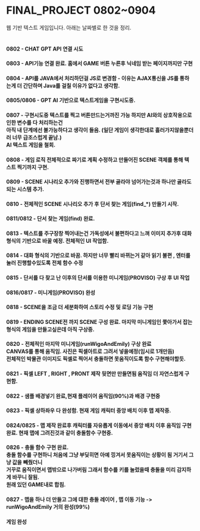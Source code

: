 # FINAL_PROJECT 0802~0904
  웹 기반 텍스트 게임입니다. 아래는 날짜별로 한 것을 정리.<br><br>
  
  #### 0802 - CHAT GPT API 연결 시도

  #### 0803 - API기능 연결 완료. 홈에서 GAME 버튼 누른후 닉네임 받는 페이지까지만 구현
  
  #### 0804 - API를 JAVA에서 처리하던걸 JS로 변경함 - 이유는 AJAX통신을 JS를 통하는게 더 간단하며 Java를 걸칠 이유가 없다고 생각함.

  #### 0805/0806 - GPT AI 기반으로 텍스트게임을 구현시도중.

  #### 0807 - 구현시도중 텍스트를 찍고 버튼만드는거까진 가능 하지만 AI와의 상호작용으로인한 변수를 다 처리하는건 <br> 아직 내 단계에선 불가능하다고 생각이 들음. (일단 게임이 생각한대로 흘러가지않을뿐더러 너무 급조스럽게 끝남.) <br> AI 텍스트 게임을 철회.
  
  #### 0808 - 게임 로직 전체적으로 짜기로 계획 수정하고 만들어진 SCENE 객체를 통해 텍스트 찍기까지 구현.
 
  #### 0809 - SCENE 시나리오 추가와 진행하면서 전부 골라야 넘어가는것과 하나만 골라도 되는 시스템 추가.
 
  #### 0810 - 전체적인 SCENE 시나리오 추가 후 단서 찾는 게임(find_*) 만들기 시작.
  
  #### 0811/0812 - 단서 찾는 게임(find) 완료.
  
  #### 0813 - 텍스트를 주구장창 찍어내는건 가독성에서 불편하다고 느껴 이미지 추가후 대화 형식의 기반으로 바꿀 예정. 전체적인 UI 작업함.
  
  #### 0814 - 대화 형식의 기반으로 바꿈. 하지만 너무 빨리 바뀌는거 같아 읽기 불편 , 엔터를 눌러 진행할수있도록 전체 함수 수정
  
  #### 0815 - 단서를 다 찾고 난 이후의 단서를 이용한 미니게임(PROVISO) 구상 후 UI 작업
  
  #### 0816/0817 - 미니게임(PROVISO) 완성
  
  #### 0818 - SCENE을 조금 더 세분화하여 스토리 수정 및 로딩 기능 구현
  
  #### 0819 - ENDING SCENE전 까지 SCENE 구성 완료. 마지막 미니게임인 쫓아가서 잡는 형식의 게임을 만들고싶은데 아직 구상중.

  #### 0820 - 전체적인 마지막 미니게임(runWigoAndEmily) 구상 완료<br> CANVAS를 통해 움직임. 사진은 픽셀아트로 그려서 넣을예정(임시로 1개만듬) <br>  전체적인 박물관 이미지도 픽셀로 찍어서 충돌하면 못움직이도록 함수 구현해야할듯.<br>
  
  #### 0821 - 픽셀 LEFT , RIGHT , PRONT 제작 뒷면만 만들면됨 움직임 더 자연스럽게 구현함.

  #### 0822 - 샘플 배경넣기 완료,현재 플레이어 움직임(90%)과 배경 구현중

  #### 0823 - 픽셀 상하좌우 다 완성함. 현재 게임 캐릭터 중앙 배치 이후 맵 제작중.
  
  #### 0824/0825 -  맵 제작 완료후 캐릭터를 자유롭게 이동에서 중앙 배치 이후 움직임 구현 완료. 현재 맵에 그려진것과 같이 충돌함수 구현중. 
  
  #### 0826 - 충돌 함수 구현 완료.<br> 충돌 함수를 구현하니 처음에 그냥 부딪히면 아예 낑겨서 못움직이는 상황이 됨 거기서 그냥 값을 빼줬더니 <br> 거꾸로 움직이면서 맵밖으로 나가버림 그래서 함수를 키를 눌렀을때 충돌을 미리 감지하게 바꾸니 잘됨.<br>원래 있던 GAME내로 합침.<br>

  #### 0827 - 맵을 하나 더 만들고 그에 대한 충돌 레이어 , 맵 이동 기능 -> runWigoAndEmily 거의 완성(99%)

  #### 게임 완성
  </ul>


